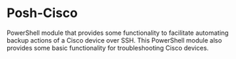 # Posh-Cisco
PowerShell module that provides some functionality to facilitate automating backup actions of a Cisco device over SSH. This PowerShell module also provides some basic functionality for troubleshooting Cisco devices.
